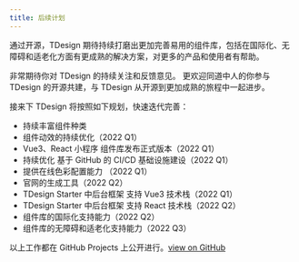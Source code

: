 ```yaml
---
title: 后续计划
---
```


通过开源，TDesign 期待持续打磨出更加完善易用的组件库，包括在国际化、无障碍和适老化方面有更成熟的解决方案，对更多的产品和使用者有帮助。

非常期待你对 TDesign 的持续关注和反馈意见。
更欢迎同道中人的你参与 TDesign 的开源共建，与 TDesign 从开源到更加成熟的旅程中一起进步。

接来下 TDesign 将按照如下规划，快速迭代完善：


- 持续丰富组件种类
- 组件动效的持续优化（2022 Q1）
- Vue3、React 小程序 组件库发布正式版本（2022 Q1）
- 持续优化 基于 GitHub 的 CI/CD 基础设施建设（2022 Q1）
- 提供在线色彩配置能力 （2022 Q1）
- 官网的生成工具（2022 Q2）
- TDesign Starter 中后台框架 支持 Vue3 技术栈（2022 Q1）
- TDesign Starter 中后台框架 支持 React 技术栈（2022 Q2）
- 组件库的国际化支持能力（2022 Q2）
- 组件库的无障碍和适老化支持能力（2022 Q3）


以上工作都在 GitHub Projects 上公开进行。[view on GitHub](https://github.com/Tencent/tdesign/projects/1?fullscreen=true)
